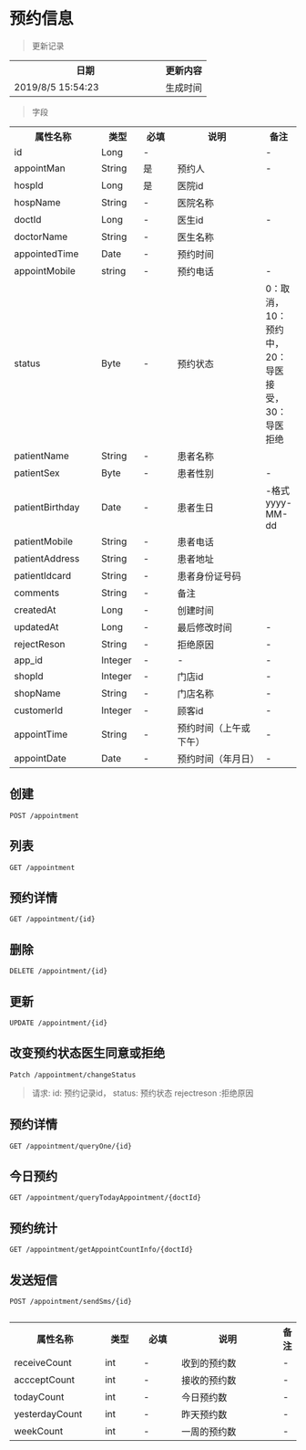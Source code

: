 # 预约信息

> 更新记录

<table>
    <tr>
        <th style="width:250px;">日期</th>
        <th>更新内容</th>
    </tr>
    <tr>
        <td>2019/8/5 15:54:23 </td>
        <td>生成时间</td>
    </tr>
</table>

> 字段

<table>
    <tr>
        <th style="width:150px;">属性名称</th>
        <th style="width:60px;">类型</th>
        <th style="width:60px;">必填</th>
        <th style="width:200px;">说明</th>
        <th>备注</th>
    </tr>
    <tr>
        <td>id</td>
        <td>Long</td>
        <td>-</td>
        <td></td>
        <td>-</td>
    </tr>
    <tr>
        <td>appointMan</td>
        <td>String</td>
        <td>是</td>
        <td>预约人</td>
        <td>-</td>
    </tr>
    <tr>
        <td>hospId</td>
        <td>Long</td>
        <td>是</td>
        <td>医院id</td>
        <td></td>
    </tr>
    <tr>
        <td>hospName</td>
        <td>String</td>
        <td>-</td>
        <td>医院名称</td>
        <td></td>
    </tr>
    <tr>
        <td>doctId</td>
        <td>Long</td>
        <td>-</td>
        <td>医生id</td>
        <td>-</td>
    </tr>
    <tr>
        <td>doctorName</td>
        <td>String</td>
        <td>-</td>
        <td>医生名称</td>
        <td></td>
    </tr>
    <tr>
        <td>appointedTime</td>
        <td>Date</td>
        <td>-</td>
        <td>预约时间</td>
        <td></td>
    </tr>
    <tr>
        <td>appointMobile</td>
        <td>string</td>
        <td>-</td>
        <td>预约电话</td>
        <td>-</td>
    </tr>
    <tr>
        <td>status</td>
        <td>Byte</td>
        <td>-</td>
        <td>预约状态</td>
        <td>0：取消， 10：预约中，20：导医接受，  30：导医拒绝</td>
    </tr>
    <tr>
        <td>patientName</td>
        <td>String</td>
        <td>-</td>
        <td>患者名称</td>
        <td></td>
    </tr>
    <tr>
        <td>patientSex</td>
        <td>Byte</td>
        <td>-</td>
        <td>患者性别</td>
        <td>-</td>
    </tr>
    <tr>
        <td>patientBirthday</td>
        <td>Date</td>
        <td>-</td>
        <td>患者生日</td>
        <td>-格式yyyy-MM-dd</td>
    </tr>
	<tr>
        <td>patientMobile</td>
        <td>String</td>
        <td>-</td>
        <td>患者电话</td>
        <td></td>
    </tr>
	<tr>
        <td>patientAddress</td>
        <td>String</td>
        <td>-</td>
        <td>患者地址</td>
        <td></td>
    </tr>
	<tr>
        <td>patientIdcard</td>
        <td>String</td>
        <td>-</td>
        <td>患者身份证号码</td>
        <td></td>
    </tr>
	<tr>
        <td>comments</td>
        <td>String</td>
        <td>-</td>
        <td>备注</td>
        <td></td>
    </tr>
	<tr>
        <td>createdAt</td>
        <td>Long</td>
        <td>-</td>
        <td>创建时间</td>
        <td></td>
    </tr>
    <tr>
        <td>updatedAt</td>
        <td>Long</td>
        <td>-</td>
        <td>最后修改时间</td>
        <td>-</td>
    </tr>
    <tr>
        <td>rejectReson</td>
        <td>String</td>
        <td>-</td>
        <td>拒绝原因</td>
        <td>-</td>
    </tr>
    <tr>
        <td>app_id</td>
        <td>Integer</td>
        <td>-</td>
        <td>-</td>
        <td>-</td>
    </tr>
    <tr>
        <td>shopId</td>
        <td>Integer</td>
        <td>-</td>
        <td>门店id</td>
        <td>-</td>
    </tr>
    <tr>
        <td>shopName</td>
        <td>String</td>
        <td>-</td>
        <td>门店名称</td>
        <td>-</td>
    </tr>
    <tr>
        <td>customerId</td>
        <td>Integer</td>
        <td>-</td>
        <td>顾客id</td>
        <td>-</td>
    </tr>
    <tr>
        <td>appointTime</td>
        <td>String</td>
        <td>-</td>
        <td>预约时间（上午或下午）</td>
        <td>-</td>
    </tr>
    <tr>
        <td>appointDate</td>
        <td>Date</td>
        <td>-</td>
        <td>预约时间（年月日）</td>
        <td>-</td>
    </tr>
</table>

## 创建

```
POST /appointment
```

## 列表

```
GET /appointment
```
## 预约详情

```
GET /appointment/{id}
```
## 删除

```
DELETE /appointment/{id}
```
## 更新

```
UPDATE /appointment/{id}
```


## 改变预约状态医生同意或拒绝
```
Patch /appointment/changeStatus
```
> 请求: id: 预约记录id， status: 预约状态   rejectreson :拒绝原因

## 预约详情
```
GET /appointment/queryOne/{id}
```
## 今日预约
```
GET /appointment/queryTodayAppointment/{doctId}
```
## 预约统计
```
GET /appointment/getAppointCountInfo/{doctId}
```

## 发送短信
```
POST /appointment/sendSms/{id}
```
## 

<table>
    <tr>
        <th style="width:150px;">属性名称</th>
        <th style="width:60px;">类型</th>
        <th style="width:60px;">必填</th>
        <th style="width:200px;">说明</th>
        <th>备注</th>
    </tr>
    <tr>
        <td>receiveCount</td>
        <td>int</td>
        <td>-</td>
        <td>收到的预约数</td>
        <td>-</td>
    </tr>
<tr>
        <td>accceptCount</td>
        <td>int</td>
        <td>-</td>
        <td>接收的预约数</td>
        <td>-</td>
    </tr>
<tr>
        <td>todayCount</td>
        <td>int</td>
        <td>-</td>
        <td>今日预约数</td>
        <td>-</td>
    </tr>
<tr>
        <td>yesterdayCount</td>
        <td>int</td>
        <td>-</td>
        <td>昨天预约数</td>
        <td>-</td>
    </tr>
<tr>
        <td>weekCount</td>
        <td>int</td>
        <td>-</td>
        <td>一周的预约数</td>
        <td>-</td>
    </tr>
</table>